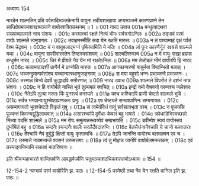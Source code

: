 अध्यायः 154

नारदेन शाल्मलिम् प्रति पर्वतादिभञ्जकेनापि वायुना तदीयशाखाया अप्यभञ्जने कारणप्रश्ने तेन साधिक्षेपमात्मशाखाभञ्जने वायोरशक्तिकथनम् ॥ 1 ॥
001	नारद उवाच 
001a	बन्धुत्वादथवा सख्याच्छाल्मले नात्र संशयः ।
001c	कस्मात्त्वां रक्षते नित्यं भीमः सर्वत्रगोऽनिलः ॥
002a	तद्भावं परमं वायोः शाल्मले त्वमुपागतः ।
002c	तवाहमस्मीति सदा येन रक्षति मारुतः ॥
003a	न तं पश्याम्यहं वृक्षं पर्वतं वेश्म चेदृशम् ।
003c	यं न वायुबलाद्भग्नं पृथिव्यामिति मे मतिः ॥
004a	त्वं पुनः कारणैर्नूनं रक्ष्यसे शाल्मले यथा ।
004c	वायुना सपरीवारस्तेन तिष्ठस्यसंशयम् ॥
005	शाल्मलिरुवाच 
005a	न मे वायुः सखा ब्रह्मन्न बन्धुर्मम नारद ।
005c	चिरं मे प्रीयते नैव येन मां रक्षतेऽनिलः ॥
006a	मम तेजोबलं भीमं वायोरपि हि नारद ।
006c	कलामष्टादशीं प्राणैर्न मे प्राप्नोति मारुतः ॥
007a	आगच्छन्परुषो वायुर्मया विष्टम्भितो बलात् ।
007c	भञ्जन्द्रुमान्पर्वतांश्च यच्चान्यत्स्थाणुजङ्गमम् ॥
008a	स मया बहुशो भग्नः प्रभञ्जन्वै प्रभञ्जनः ।
008c	तस्मान्न बिभ्ये देवर्षे क्रुद्धादपि समीरणात् ॥
009	नारद उवाच 
009a	शाल्मले विपरीतं ते दर्शनं नात्र संशयः ।
009c	न हि वायोर्बले नास्ति भूतं तुल्यबलं क्वचित् ॥
010a	इन्द्रो यमो वैश्रवणो वरुणश्च जलेश्वरः ।
010c	नैतेऽपि तुल्या मरुतः किं पुनस्त्वं वनस्पते ॥
011a	यश्च कश्चिदपि प्राणी चेष्टते शाल्मले भुवि ।
011c	सर्वत्र भगवान्वायुश्चेष्टाप्राणकरः प्रभुः ॥
012a	एष चेष्टयते सम्यक्प्राणिनः सम्यगायतः ।
012c	असम्यगायतो भूयश्चेष्टते विकृतं नृषु ॥
013a	स त्वमेवंविधं वायुं सर्वसत्वभृतां वरम् ।
013c	न पूजयसि पूज्यन्तं किमन्यद्वुद्धिलाघवात् ॥
014a	असारश्चापि दुर्मेधाः केवलं बहु भाषसे ।
014c	क्रोधादिभिरवच्छन्नो मिथ्या वदसि शाल्मले ॥
015a	मम रोषः समुत्पन्नस्त्वय्येवं सम्प्रभाषति ।
015c	ब्रवीम्येष स्वयं वायोस्तव दुर्भाषितं बहु ॥
016a	चन्दनैः स्यन्दनैः शालैः सरलैर्देवदारुभिः ।
016c	वेतसैर्धन्वनैश्चापि ये चान्ये बलवत्तराः ।
016e	तैश्चापि नैवं दुर्बुद्धे क्षिप्तो वायुः कृतात्मभिः ॥
017a	तेऽपि जानन्ति वायोश्च बलमात्मन एव च ।
017c	तस्मात्ते नावमन्यन्ते श्वसनं तरुसत्तमाः ॥
018a	त्वं तु मोहान्न जानीषे वायोर्बलमनन्तकम् ।
018c	एवं तस्माद्गमिष्यामि सकाशं मातरिश्वनः ॥ 

इति श्रीमन्महाभारते शान्तिपर्वणि आपद्धर्मपर्वणि चतुःपञ्चाशदधिकशततमोऽध्यायः ॥ 154 ॥

12-154-2 न्यग्भावं परमं वायोरिति झ. पाठः ॥ 12-154-5 परमेष्ठी तथा नैव येन रक्षति वानिल इति झ. पाठः ॥
